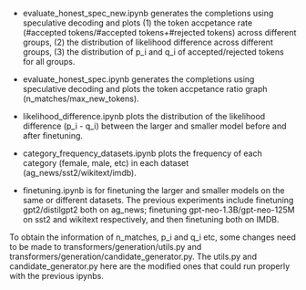 - evaluate_honest_spec_new.ipynb generates the completions using speculative decoding and plots (1) the token accpetance rate (#accepted tokens/#accepted tokens+#rejected tokens) across different groups, (2) the distribution of likelihood difference across different groups, (3) the distribution of p_i and q_i of accepted/rejected tokens for all groups.
  
- evaluate_honest_spec.ipynb generates the completions using speculative decoding and plots the token accpetance ratio graph (n_matches/max_new_tokens). 

- likelihood_difference.ipynb plots the distribution of the likelihood difference (p_i - q_i) between the larger and smaller model before and after finetuning.

- category_frequency_datasets.ipynb plots the frequency of each category (female, male, etc) in each dataset (ag_news/sst2/wikitext/imdb).

- finetuning.ipynb is for finetuning the larger and smaller models on the same or different datasets. The previous experiments include finetuning gpt2/distilgpt2 both on ag_news; finetuning gpt-neo-1.3B/gpt-neo-125M on sst2 and wikitext respectively, and then finetuning both on IMDB.
  
To obtain the information of n_matches, p_i and q_i etc, some changes need to be made to transformers/generation/utils.py and transformers/generation/candidate_generator.py. The utils.py and candidate_generator.py here are the modified ones that could run properly with the previous ipynbs.

